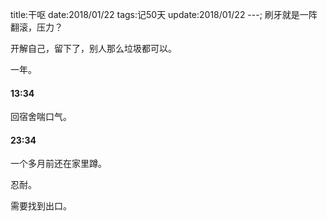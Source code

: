 title:干呕
date:2018/01/22
tags:记50天
update:2018/01/22
---;
刷牙就是一阵翻滚，压力？

开解自己，留下了，别人那么垃圾都可以。

一年。

#### 13:34

回宿舍喘口气。

#### 23:34

一个多月前还在家里蹲。

忍耐。

需要找到出口。
